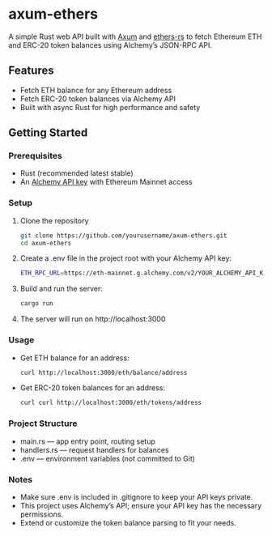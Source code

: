 # axum-ethers

A simple Rust web API built with [Axum](https://github.com/tokio-rs/axum) and [ethers-rs](https://github.com/gakonst/ethers-rs) to fetch Ethereum ETH and ERC-20 token balances using Alchemy’s JSON-RPC API.

## Features

- Fetch ETH balance for any Ethereum address
- Fetch ERC-20 token balances via Alchemy API
- Built with async Rust for high performance and safety

## Getting Started

### Prerequisites

- Rust (recommended latest stable)
- An [Alchemy API key](https://dashboard.alchemy.com/) with Ethereum Mainnet access

### Setup

1. Clone the repository

   ```bash
   git clone https://github.com/yourusername/axum-ethers.git
   cd axum-ethers
   ```
2. Create a .env file in the project root with your Alchemy API key:

   ```bash
   ETH_RPC_URL=https://eth-mainnet.g.alchemy.com/v2/YOUR_ALCHEMY_API_KEY
   ```
3. Build and run the server:
   ```bash
   cargo run
   ```
4. The server will run on http://localhost:3000

### Usage

- Get ETH balance for an address:
   ```bash
   curl http://localhost:3000/eth/balance/address
   ```

- Get ERC-20 token balances for an address:
   ```bash
   curl curl http://localhost:3000/eth/tokens/address
   ```

### Project Structure
- main.rs — app entry point, routing setup
- handlers.rs — request handlers for balances
- .env — environment variables (not committed to Git)

### Notes
- Make sure .env is included in .gitignore to keep your API keys private.
- This project uses Alchemy’s API; ensure your API key has the necessary permissions.
- Extend or customize the token balance parsing to fit your needs.